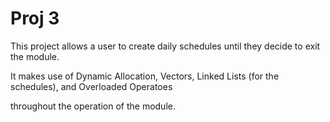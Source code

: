 
# Proj 3

This project allows a user to create daily schedules until they decide to exit the module.

It makes use of Dynamic Allocation, Vectors, Linked Lists (for the schedules), and Overloaded Operatoes 

throughout the operation of the module.
